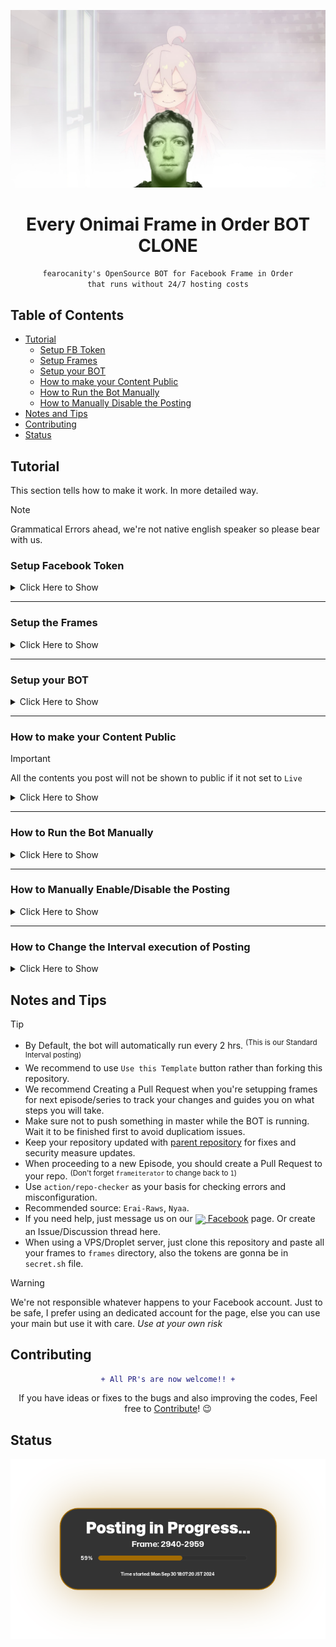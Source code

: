 ![image](frame_1974.jpg)

<h1 align="center">Every Onimai Frame in Order BOT CLONE</h1>

<div align="center">

`fearocanity's OpenSource BOT for Facebook Frame in Order`<br>
`that runs without 24/7 hosting costs`

</div>

## Table of Contents
- [Tutorial](#tutorial)
  - [Setup FB Token](#setup-facebook-token)
  - [Setup Frames](#setup-the-frames)
  - [Setup your BOT](#setup-your-bot)
  - [How to make your Content Public](#how-to-make-your-content-public)
  - [How to Run the Bot Manually](#how-to-run-the-bot-manually)
  - [How to Manually Disable the Posting](#how-to-manually-enabledisable-the-posting)
- [Notes and Tips](#notes-and-tips)
- [Contributing](#contributing)
- [Status](#status)


## Tutorial
This section tells how to make it work. In more detailed way.

> [!NOTE]
> Grammatical Errors ahead, we're not native english speaker so please bear with us.

### Setup Facebook Token
  <details>
  <summary>Click Here to Show</summary><p>
  
  To set up a Facebook long-lived access token, follow these steps:
  - Go to [Facebook Developer](https://developers.facebook.com/)
   - Click `My Apps`<p>
   ![Screenshot](https://user-images.githubusercontent.com/91414643/221354558-e2f22a89-33d6-4edb-9218-fb96aae7a9af.png)
   - Click `Create App`<p>
   ![Screenshot](https://user-images.githubusercontent.com/91414643/221354832-0649cfaa-2414-4530-ab5c-b0b8b732a9be.png)
   - Click `Business` and `Next`<sup><sub>(Business has more perks, than others so pick it)</sub></sup><p>
   ![image](https://user-images.githubusercontent.com/91414643/221354888-f7abb53d-7c88-4116-b89f-bda5e07e71bd.png)
  - This is very Self Explanatory, I guess you already know what to do.<p>
  ![Screenshot](https://user-images.githubusercontent.com/91414643/221354981-deb1fb14-1d64-45fa-aa91-e9b2797fe06f.png)
  - Hover through `tools` and Click `Graph Api Explorer`<p>
  ![Screenshot](https://user-images.githubusercontent.com/91414643/221355248-9e7de41c-a9c9-46d6-9b51-b4a084c3bddc.png)
  - Grant Permissions for token, Click `Add a Permission`, Then click `Events Groups Pages` click all the following
  ![Screenshot](https://user-images.githubusercontent.com/93582751/225804307-1b147266-4fc4-4b13-b35c-630ab2d70edb.png)
  > [!NOTE]
  > The scopes should be color `black` as the image shows, If it shows color `green` it means it's not yet applied to the token. (Repeat the proccess if the next step doesn't work)
  - Click on `User Token` and choose the page you want.<p>
  ![Screenshot](https://user-images.githubusercontent.com/91414643/221355474-107eaf3b-c9f7-4179-81cf-4cb4b58f396d.png)
  - There's gonna popup there, just give the App Permissions and Authorize it.
  - Now Click `Generate Access Token` and set the `User Token` to the page you want, then copy the Short-Lived-Token<p>
  ![Screenshot](https://user-images.githubusercontent.com/91414643/221355673-131f9bed-9828-4750-9366-2958e378bd37.png)
  - Go back to `Dashboard` Again. Then hover through `tools` and click `Access Token Debugger`<p>
  ![Screenshot](https://user-images.githubusercontent.com/91414643/221399431-f14c716f-c417-4c17-8cca-d6f8244caa19.png)
  - Insert the Token you copied earlier and Click `Extend Access Token`<p>
  ![Screenshot](https://user-images.githubusercontent.com/91414643/221356061-137ea679-5df4-4b89-aa18-0f734438d402.png)
  ![Screenshot](https://user-images.githubusercontent.com/91414643/221356085-523a326a-8c01-4124-9101-408f9bcc2dfa.png)
  - Now Copy it and Save it Somewhere<p>
  ![Screenshot](https://user-images.githubusercontent.com/91414643/221356335-470d5ab6-5d28-44fa-92fc-eb6ccddce722.png)
  
  </details>

  ---

  ### Setup the Frames
  <details>
  <summary>Click Here to Show</summary><p>

  You need to use Windows Powershell to use program called `FFMPEG`

  We need to install Scoop First, before installing `FFMPEG`<p>
  To open `Windows Powershell`:
  - Click `Windows Button`
  - And Search for `Windows Powershell` then Right-Click and click `Run as Administrator` 
  
  After you open it, Run this command:<p>
  ```
  iwr -useb get.scoop.sh | iex
  ```
  > [!TIP]
  > If theres an error occured, just run the command below and re-run the command above. <sup>(Disregard the command below if theres no error appeared)</sup>
  > ```
  > Set-ExecutionPolicy RemoteSigned -scope CurrentUser
  > ```

  Now Run this command, to install `FFMPEG` and `GIT`:
  ```
  scoop install ffmpeg git
  ```
  
  After succeeding, Now run these commands:
  ```
  md "$($env:USERPROFILE)\Desktop\frames"
  cd "$($env:USERPROFILE)\Desktop\frames"
  ```
  This folder will appear on your Desktop, And thats where you will replace your video you want to chop
  
  ![image](https://user-images.githubusercontent.com/91414643/221358390-3d1489f8-5514-4499-a4c9-50e57b7ce97d.png)

  Now chop the video by running this command:
  ```
  ffmpeg -i "video.mkv" -r 2 -q:v 3 frame_%00d.jpg
  ```
  - `-i "video.mkv"` input file
  - `-r 2` is the frames chopped per second <sup>(needed in `config.conf`)</sup>
  - `-q:v 3` quality
  - `frame_%00d.jpg` output file
  
  Wait until it finished...

  > [!NOTE]
  > This is getting this info is deprecated, no need for you to gather it.
  > > Then, we're gonna gather the infos of Video and Make sure to Take note all the infos needed.
  > >
  > > To get the total frames of the video. <sup>(You can see this info too while chopping the frames)</sup> 
  > > ```
  > > ffprobe -v error -select_streams v:0 -count_packets -show_entries stream=nb_read_packets -of csv=p=0 video.mkv
  > > ```
  > > To get the frame rate of the video  <sup>(If you get fractions "24/1" omit "/1")</sup>
  > > ```
  > > ffprobe -v error -select_streams v:0 -show_entries stream=r_frame_rate -of default=noprint_wrappers=1:nokey=1 video.mkv
  > > ```
  
  Then now we're gonna upload the frames to GitHub.
  Open your `Windows Powershell` and Run the Command below:
  ```
  cd ..
  git clone https://github.com/{your_username_here}/{repo_name}
  ```
  > [!IMPORTANT]
  > Make sure that you already created a repository for this template. `{repo_name}` stands for the name of your repo you created for this template
  
  Now, Run this command:
  ```
  cd {repo_name}
  Copy-Item -Path "$($env:USERPROFILE)\Desktop\frames\frame_*.jpg" -Destination frames -Recurse
  git init
  git add .
  git commit -m "frames, update"
  ```
  Provide your Git Infos, Must be the same as your username and email <sup>(it will not display it on public)</sup>:
  ```
  git config --global user.name "<your-username>"
  git config --global user.email <your-email@gmail.com>
  ```
  
 Now get your GitHub token, refer to [this](https://docs.github.com/en/enterprise-server@3.4/authentication/keeping-your-account-and-data-secure/creating-a-personal-access-token) tutorial...
  
  - And finally, Push the changes to the repository:
  ```
  git remote set-url origin https://{your_username}:{your_token_here}@github.com/{your_username}/{repo_name}
  git push origin master
  ```

  </details>
  
  ---
  
  ### Setup your BOT
  
  <details>
  <summary>Click Here to Show</summary><p>
  
  - Add subtitle file <sup>(only supported **\*.ass/\*.ssa, \*.srt** subtitles)</sup>
  - Insert all the infos needed in `config.conf` file.
  https://github.com/fearocanity/ebtrfio-template/blob/039f6e9cf9f89356b7b8bd60b074f36a6ef9d8d4/config.conf#L4-L8
  
  
  <!-- ![Screenshot](https://user-images.githubusercontent.com/93582751/225806519-3b563df1-68f0-485c-9579-61dde2a74a4f.png) -->
  - And push it to master.
  
  We need to setup our repo secret variables too...
  
  - To setup it, first go to `Settings` on your GitHub Repo.<p>
  ![image](https://user-images.githubusercontent.com/91414643/221394421-9863b584-2a31-4faf-a7c0-a4913d68db52.png)
  - Under the `Secrets and Variables` section, Click `Actions`<p>
  ![Screenshot](https://user-images.githubusercontent.com/91414643/221394588-b88183ce-de54-461e-bc49-031891e5f84c.png)
  - Then click `New Repository Secret`<p>
  ![Screenshot](https://user-images.githubusercontent.com/91414643/221394694-c07449b0-c76e-44e1-94c0-fc3043090640.png)
  
  - The name must be `TOK_FB`, And Paste your Long-Live Facebook you save earlier, Then click `Add Secret`.<p>
  ![Screenshot](https://user-images.githubusercontent.com/91414643/221394973-d17f410b-f12a-47c4-bde2-6cb62f002f15.png)
    - (Optional) You can add the GIF token too by creating again, and it is named `TOK_GIF`<p>
  
  - Go to `Settings` again, Under `Actions`, click `General`<p>
  ![???](https://user-images.githubusercontent.com/91414643/221912286-c5e82432-a320-41bb-a516-c0856e35b25d.jpg)
  - Click `Read and Write Permission` and `save` it.<p>
  ![???](https://user-images.githubusercontent.com/91414643/221912865-4d638bde-d221-4d94-aaef-1e64b8988a2b.jpg)
  
  - Then you're good to go for a test now. You're Done!!
    
  </details>
  
  ---
  
  ### How to make your Content Public
  
  > [!IMPORTANT]
  > All the contents you post will not be shown to public if it not set to `Live`
  
  <details>
  <summary>Click Here to Show</summary><p>
  
  - Go to `Settings` > `Basic`<p>
  ![Screenshot](https://github.com/fearocanity/ebtrfio-template/assets/91414643/d4a426a9-bfdb-41d9-a02a-b2888f712369)
  
  - And Change your `Privacy Policy URL` to `https://google.com`, Then click `Save Changes` at the bottom of the page.<p>
  ![Screenshot](https://github.com/fearocanity/ebtrfio-template/assets/91414643/36ce8bbc-f558-4530-ae32-b2e3fb0765b6)
  ![Screenshot](https://github.com/fearocanity/ebtrfio-template/assets/91414643/303607a9-770c-47cf-9194-75a3e13bc7fd)

  - Then go back to the `Dashboard` and Switch your Transparency from Development to Live<p>
  ![Screenshot](https://github.com/fearocanity/ebtrfio-template/assets/91414643/00d46954-a38c-4249-9264-3265ea9f3d83)
    
  </details>
  
  ---
  
  ### How to Run the Bot Manually
  <details>
  <summary>Click Here to Show</summary><p>
  
  - Click on `Actions`<p>
  ![image](https://user-images.githubusercontent.com/91414643/221397334-bc392a43-4957-48d7-b001-abb1f9e0ba36.png)
  - Click on `init banner`, And click `Run Workflow`<p>
  ![Screenshot](https://user-images.githubusercontent.com/91414643/221397447-13ec2f97-6830-4600-87a1-390f7f473d5b.png)
  
   > [!CAUTION]
   > We prefer not doing this *(The BOT is already running)*, because it will cause to run the workflow twice when the automatic run was executed. it'll cause duplication. Instead do [Manually Disable Workflow](#how-to-manually-enabledisable-the-posting). Make sure you know what you're doing. *(This is helpful if you want to run the posting after you enable the workflow)*

  </details>
  
  ---
  
  ### How to Manually Enable/Disable the Posting
  <details>
  <summary>Click Here to Show</summary><p>
  
  - Click on `Actions`<p>
  ![image](https://user-images.githubusercontent.com/91414643/221397334-bc392a43-4957-48d7-b001-abb1f9e0ba36.png)
  - Click on `init banner`, and click the three dots `···`. Then finally, click on `Disable Workflow`<p>
  ![Screenshot](https://user-images.githubusercontent.com/91414643/221398101-a13b6416-dbb9-4cfa-bb34-3a95b330f210.png)
    
  > [!TIP]
  > Enabling it pretty much the same procedure, It will appear the enable button at the top.
  </details>

  ---
  
  ### How to Change the Interval execution of Posting

  <details>
  <summary>Click Here to Show</summary><p>

  - Firstly, go to `.github/workflows/process.yml`
  ![Screenshot](https://github.com/fearocanity/ebtrfio-template/assets/91414643/77fd6f00-c350-4a68-bfdc-40ff8d3c8658)

  - And change the cron syntax `0 */2 * * *`, this cron syntax stands for `every 2 hrs`, so you can just change the `2` based on your likings. Or you can make your own cron [here](https://crontab.guru/).

  > [!CAUTION]
  > Make sure you know what you're doing, This might cause duplications and errors on posting. And before you adjust it, make sure the product of `fph` and `mins` mustn't exceed to the number of hours you set on cron.
>  Assume you have `fph=50` and `mins=5`, so the product of it is: `50 * 5 = 250`, then divide it with 60 to know the number of hours: `250 / 60 = 4.16 hrs`


  </details>

  ## Notes and Tips

  > [!TIP]
  > - By Default, the bot will automatically run every 2 hrs. <sup>(This is our Standard Interval posting)</sup>
  > - We recommend to use `Use this Template` button rather than forking this repository.
  > - We recommend Creating a Pull Request when you're setupping frames for next episode/series to track your changes and guides you on what steps you will take.
  > - Make sure not to push something in master while the BOT is running. Wait it to be finished first to avoid duplicatiom issues.
  > - Keep your repository updated with [parent repository](https://github.com/fearocanity/ebtrfio-template) for fixes and security measure updates.
  > - When proceeding to a new Episode, you should create a Pull Request to your repo. <sup>(Don't forget `frameiterator` to change back to `1`)</sup>
  > - Use `action/repo-checker` as your basis for checking errors and misconfiguration.
  > - Recommended source: `Erai-Raws`, `Nyaa`.
  > - If you need help, just message us on our [<sub><img src="https://camo.githubusercontent.com/8f245234577766478eaf3ee72b0615e99bb9ef3eaa56e1c37f75692811181d5c/68747470733a2f2f6564656e742e6769746875622e696f2f537570657254696e7949636f6e732f696d616765732f7376672f66616365626f6f6b2e737667" height="20"></sub> Facebook](https://facebook.com/btrframes) page. Or create an Issue/Discussion thread here.
  > - When using a VPS/Droplet server, just clone this repository and paste all your frames to `frames` directory, also the tokens are gonna be in `secret.sh` file.


  > [!WARNING]
  > We're not responsible whatever happens to your Facebook account. Just to be safe, I prefer using an dedicated account for the page, else you can use your main but use it with care. *Use at your own risk*

## Contributing
<div align="center">

```diff
+ All PR's are now welcome!! +
```
If you have ideas or fixes to the bugs and also improving the codes, Feel free to [Contribute](./CONTRIBUTING.md)! 😉
</div>

## Status
![Status Image](status/status.png)
